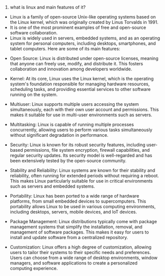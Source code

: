1. what is linux and main features of it?

- Linux is a family of open-source Unix-like operating systems based on the Linux kernel, which was originally created by Linus Torvalds in 1991.
- It is one of the most prominent examples of free and open-source software collaboration.
- Linux is widely used in servers, embedded systems, and as an operating system for personal computers, including desktops, smartphones, and tablet computers. Here are some of its main features:

* Open Source:
 Linux is distributed under open-source licenses, meaning that anyone can freely use, modify, and distribute it. This fosters collaboration and innovation among developers worldwide.

* Kernel:
 At its core, Linux uses the Linux kernel, which is the operating system's foundation responsible for managing hardware resources, scheduling tasks, and providing essential services to other software running on the system.

* Multiuser:
 Linux supports multiple users accessing the system simultaneously, each with their own user account and permissions. This makes it suitable for use in multi-user environments such as servers.

* Multitasking:
 Linux is capable of running multiple processes concurrently, allowing users to perform various tasks simultaneously without significant degradation in performance.

* Security:
 Linux is known for its robust security features, including user-based permissions, file system encryption, firewall capabilities, and regular security updates. Its security model is well-regarded and has been extensively tested by the open-source community.

* Stability and Reliability:
 Linux systems are known for their stability and reliability, often running for extended periods without requiring a reboot. This makes Linux particularly suitable for use in critical environments such as servers and embedded systems.

* Portability:
 Linux has been ported to a wide range of hardware platforms, from small embedded devices to supercomputers. This portability allows Linux to be used in various computing environments, including desktops, servers, mobile devices, and IoT devices.

* Package Management:
 Linux distributions typically come with package management systems that simplify the installation, removal, and management of software packages. This makes it easy for users to install and update software from a centralized repository.

* Customization:
 Linux offers a high degree of customization, allowing users to tailor their systems to their specific needs and preferences. Users can choose from a wide range of desktop environments, window managers, and software applications to create a personalized computing experience.
